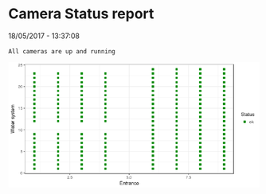 Camera Status report
================
18/05/2017 - 13:37:08

    All cameras are up and running

![](camreport_files/figure-markdown_github/unnamed-chunk-2-1.png)
